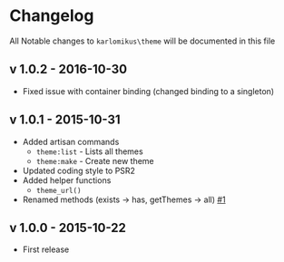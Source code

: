 # Changelog

All Notable changes to `karlomikus\theme` will be documented in this file

## v 1.0.2 - 2016-10-30

- Fixed issue with container binding (changed binding to a singleton)

## v 1.0.1 - 2015-10-31

- Added artisan commands
    - `theme:list` - Lists all themes
    - `theme:make` - Create new theme
- Updated coding style to PSR2
- Added helper functions
    - `theme_url()`
- Renamed methods (exists -> has, getThemes -> all) [#1](https://github.com/karlomikus/theme/issues/1)

## v 1.0.0 - 2015-10-22

- First release